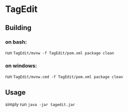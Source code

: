 # TagEdit
## Building
### on bash:
run `TagEdit/mvnw -f TagEdit/pom.xml package clean`
### on windows:
run `TagEdit/mvnw.cmd -f TagEdit/pom.xml package clean`

## Usage
simply run `java -jar tagedit.jar`

